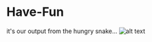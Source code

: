 # Have-Fun
it's our output from the hungry snake...
![alt text](file:///C:/Users/Admin/Downloads/snake.jpg.webp)

